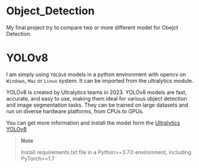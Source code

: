 # Object_Detection

My final project try to compare two or more different model for Obejct Detection. 

# YOLOv8
I am simply using `YOLOv8` models in a python environment with opencv on `Windows`, `Mac` or `Linux` system. It can be imported from the ultralytics module.

YOLOv8 is created by Ultralytics teams in 2023. YOLOv8 models are fast, accurate, and easy to use, making them ideal for various object detection and image segmentation tasks. They can be trained on large datasets and run on diverse hardware platforms, from CPUs to GPUs.

You can get more information and install the model form the [Ultralytics YOLOv8](https://colab.research.google.com/github/ultralytics/ultralytics/blob/main/examples/tutorial.ipynb)

> **Note**
>
> Install requirements.txt file in a Python>=3.7.0 environment, including PyTorch>=1.7

